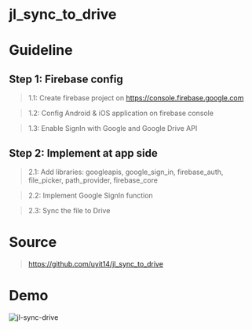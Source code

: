 # jl_sync_to_drive
# Guideline
## Step 1: Firebase config
> 1.1: Create firebase project on https://console.firebase.google.com

> 1.2: Config Android & iOS application on firebase console

> 1.3: Enable SignIn with Google and  Google Drive API
## Step 2: Implement at app side
> 2.1: Add libraries: googleapis, google_sign_in, firebase_auth, file_picker, path_provider, firebase_core

> 2.2: Implement Google SignIn function

> 2.3: Sync the file to Drive
# Source
> https://github.com/uyit14/jl_sync_to_drive
# Demo
![jl-sync-drive](https://user-images.githubusercontent.com/22501191/186311462-ad971072-e469-4f03-9091-15af85a4ca8c.gif)